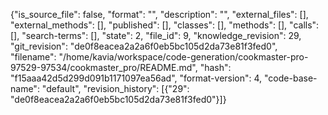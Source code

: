 {"is_source_file": false, "format": "", "description": "", "external_files": [], "external_methods": [], "published": [], "classes": [], "methods": [], "calls": [], "search-terms": [], "state": 2, "file_id": 9, "knowledge_revision": 29, "git_revision": "de0f8eacea2a2a6f0eb5bc105d2da73e81f3fed0", "filename": "/home/kavia/workspace/code-generation/cookmaster-pro-97529-97534/cookmaster_pro/README.md", "hash": "f15aaa42d5d299d091b1171097ea56ad", "format-version": 4, "code-base-name": "default", "revision_history": [{"29": "de0f8eacea2a2a6f0eb5bc105d2da73e81f3fed0"}]}
